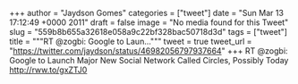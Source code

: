 
+++
author = "Jaydson Gomes"
categories = ["tweet"]
date = "Sun Mar 13 17:12:49 +0000 2011"
draft = false
image = "No media found for this Tweet"
slug = "559b8b655a32618e058a9c22bf328bac50718d3d"
tags = ["tweet"]
title = """RT @zogbi: Google to Laun..."""
tweet = true
tweet_url = "https://twitter.com/jaydson/status/46982056797937664"
+++
RT @zogbi: Google to Launch Major New Social Network Called Circles, Possibly Today http://rww.to/gxZTJ0
